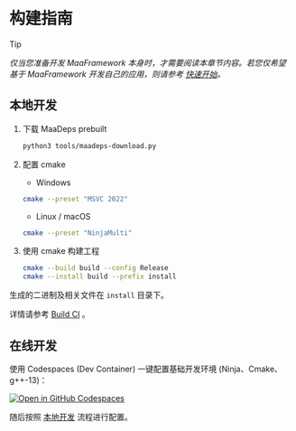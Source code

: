 # 构建指南

> [!TIP]
> _仅当您准备开发 MaaFramework 本身时，才需要阅读本章节内容。若您仅希望基于 MaaFramework 开发自己的应用，则请参考 [快速开始](1.1-快速开始.md)。_

## 本地开发

1. 下载 MaaDeps prebuilt

    ```sh
    python3 tools/maadeps-download.py
    ```

2. 配置 cmake

    - Windows

    ```bash
    cmake --preset "MSVC 2022"
    ```

    - Linux / macOS

    ```bash
    cmake --preset "NinjaMulti"
    ```

3. 使用 cmake 构建工程

    ```bash
    cmake --build build --config Release
    cmake --install build --prefix install
    ```

生成的二进制及相关文件在 `install` 目录下。

详情请参考 [Build CI](https://github.com/MaaXYZ/MaaFramework/blob/main/.github/workflows/build.yml) 。

## 在线开发

使用 Codespaces (Dev Container) 一键配置基础开发环境 (Ninja、Cmake、g++-13)：

[![Open in GitHub Codespaces](https://github.com/codespaces/badge.svg)](https://github.com/codespaces/new?hide_repo_select=true&ref=master&repo=632024122)

随后按照 [本地开发](#本地开发) 流程进行配置。
